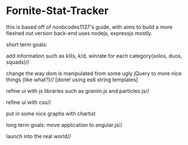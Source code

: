 # Fornite-Stat-Tracker
this is based off of noobcodes1137's guide, with aims to build a more fleshed out version
back-end uses nodejs, expressjs mostly.




short term goals:

add information such as kills, k/d, winrate for each category(solos, duos, squads)//

change the way dom is manipulated from some ugly jQuery to more nice things (like what?)//
[done! using es6 string templates]


refine ui with js libraries such as granim.js and particles.js//

refine ui with css//

put in some nice graphs with chartist


long term goals:
move application to angular.js//

launch into the real world//

